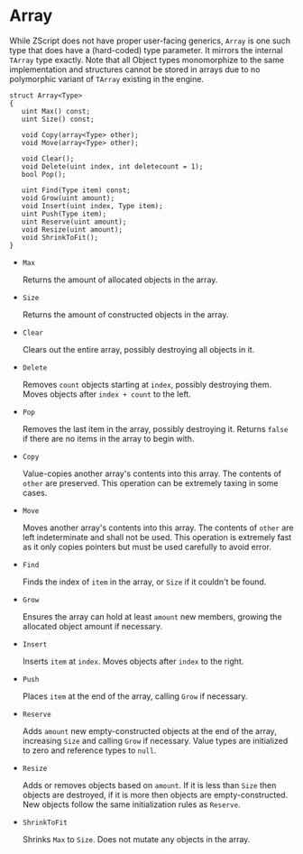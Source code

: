 # Array

While ZScript does not have proper user-facing generics, `Array` is one such
type that does have a (hard-coded) type parameter. It mirrors the internal
`TArray` type exactly. Note that all Object types monomorphize to the same
implementation and structures cannot be stored in arrays due to no polymorphic
variant of `TArray` existing in the engine.

```
struct Array<Type>
{
   uint Max() const;
   uint Size() const;

   void Copy(array<Type> other);
   void Move(array<Type> other);

   void Clear();
   void Delete(uint index, int deletecount = 1);
   bool Pop();

   uint Find(Type item) const;
   void Grow(uint amount);
   void Insert(uint index, Type item);
   uint Push(Type item);
   uint Reserve(uint amount);
   void Resize(uint amount);
   void ShrinkToFit();
}
```

- `Max`

   Returns the amount of allocated objects in the array.

- `Size`

   Returns the amount of constructed objects in the array.

- `Clear`

   Clears out the entire array, possibly destroying all objects in it.

- `Delete`

   Removes `count` objects starting at `index`, possibly destroying them. Moves
   objects after `index + count` to the left.

- `Pop`

   Removes the last item in the array, possibly destroying it. Returns `false`
   if there are no items in the array to begin with.

- `Copy`

   Value-copies another array's contents into this array. The contents of
   `other` are preserved. This operation can be extremely taxing in some cases.

- `Move`

   Moves another array's contents into this array. The contents of `other` are
   left indeterminate and shall not be used. This operation is extremely fast
   as it only copies pointers but must be used carefully to avoid error.

- `Find`

   Finds the index of `item` in the array, or `Size` if it couldn't be found.

- `Grow`

   Ensures the array can hold at least `amount` new members, growing the
   allocated object amount if necessary.

- `Insert`

   Inserts `item` at `index`. Moves objects after `index` to the right.

- `Push`

   Places `item` at the end of the array, calling `Grow` if necessary.

- `Reserve`

   Adds `amount` new empty-constructed objects at the end of the array,
   increasing `Size` and calling `Grow` if necessary. Value types are
   initialized to zero and reference types to `null`.

- `Resize`

   Adds or removes objects based on `amount`. If it is less than `Size` then
   objects are destroyed, if it is more then objects are empty-constructed. New
   objects follow the same initialization rules as `Reserve`.

- `ShrinkToFit`

   Shrinks `Max` to `Size`. Does not mutate any objects in the array.

<!-- EOF -->
